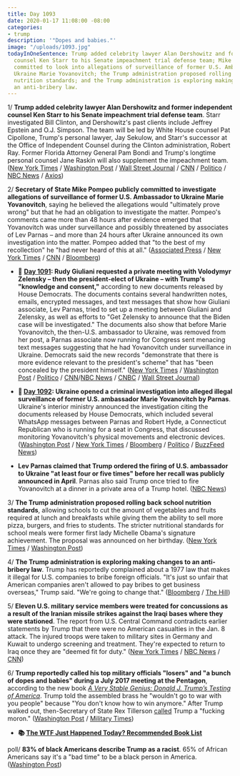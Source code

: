 ```yaml
---
title: Day 1093
date: 2020-01-17 11:08:00 -08:00
categories:
- trump
description: '"Dopes and babies."'
image: "/uploads/1093.jpg"
todayInOneSentence: Trump added celebrity lawyer Alan Dershowitz and former independent
  counsel Ken Starr to his Senate impeachment trial defense team; Mike Pompeo publicly
  committed to look into allegations of surveillance of former U.S. Ambassador to
  Ukraine Marie Yovanovitch; the Trump administration proposed rolling back school
  nutrition standards; and the Trump administration is exploring making changes to
  an anti-bribery law.
---
```


1/ **Trump added celebrity lawyer Alan Dershowitz and former independent counsel Ken Starr to his Senate impeachment trial defense team**. Starr investigated Bill Clinton, and Dershowitz's past clients include Jeffrey Epstein and O.J. Simpson. The team will be led by White House counsel Pat Cipollone, Trump's personal lawyer, Jay Sekulow, and Starr's successor at the Office of Independent Counsel during the Clinton administration, Robert Ray. Former Florida Attorney General Pam Bondi and Trump's longtime personal counsel Jane Raskin will also supplement the impeachment team. ([New York Times](https://www.nytimes.com/2020/01/17/us/politics/trump-impeachment-lawyers-starr-dershowitz.html) / [Washington Post](https://www.washingtonpost.com/politics/impeachment-trial-live-updates/2020/01/17/df59d410-3917-11ea-bb7b-265f4554af6d_story.html) / [Wall Street Journal](https://www.wsj.com/articles/trump-impeachment-team-for-trial-to-include-ken-starr-alan-dershowitz-11579273273) / [CNN](https://www.cnn.com/2020/01/17/politics/donald-trump-impeachment-legal-team-alan-dershowitz-ken-starr/) / [Politico](https://www.politico.com/news/2020/01/17/trump-impeachment-team-kenneth-starr-alan-dershowitz-100429) / [NBC News](https://www.nbcnews.com/politics/trump-impeachment-inquiry/trump-impeachment-defense-team-expected-include-ken-starr-alan-dershowitz-n1117746) / [Axios](https://www.axios.com/donald-trump-impeachment-legal-team-8132aac5-544e-433c-83c5-e9262286e612.html))

2/ **Secretary of State Mike Pompeo publicly committed to investigate allegations of surveillance of former U.S. Ambassador to Ukraine Marie Yovanovitch**, saying he believed the allegations would "ultimately prove wrong" but that he had an obligation to investigate the matter. Pompeo's comments came more than 48 hours after evidence emerged that Yovanovitch was under surveillance and possibly threatened by associates of Lev Parnas – and more than 24 hours after Ukraine announced its own investigation into the matter. Pompeo added that "to the best of my recollection" he "had never heard of this at all." ([Associated Press](https://apnews.com/c46e171bf48e11c4b251458fed9007f6) / [New York Times](https://www.nytimes.com/2020/01/17/us/politics/pompeo-ukraine-surveillance.html) / [CNN](https://www.cnn.com/2020/01/17/politics/pompeo-yovanovitch-surveillance/index.html) / [Bloomberg](https://www.bloomberg.com/news/articles/2020-01-17/weekend-briefs-promise-window-into-trial-impeachment-update))

* 📌 **[Day 1091](https://whatthefuckjusthappenedtoday.com/2020/01/15/day-1091/#2-rudy-giuliani-requested-a-private): Rudy Giuliani requested a private meeting with Volodymyr Zelensky – then the president-elect of Ukraine – with Trump's "knowledge and consent,"** according to new documents released by House Democrats. The documents contains several handwritten notes, emails, encrypted messages, and text messages that show how Giuliani associate, Lev Parnas, tried to set up a meeting between Giuliani and Zelensky, as well as efforts to "Get Zelensky to announce that the Biden case will be investigated." The documents also show that before Marie Yovanovitch, the then-U.S. ambassador to Ukraine, was removed from her post, a Parnas associate now running for Congress sent menacing text messages suggesting that he had Yovanovitch under surveillance in Ukraine. Democrats said the new records "demonstrate that there is more evidence relevant to the president's scheme" that has "been concealed by the president himself." ([New York Times](https://www.nytimes.com/2020/01/14/us/politics/trump-impeachment-articles.html) / [Washington Post](https://www.washingtonpost.com/politics/ukraine-prosecutor-offered-information-related-to-biden-in-exchange-for-ambassadors-ouster-newly-released-materials-show/2020/01/14/cc45d19e-371e-11ea-9541-9107303481a4_story.html) / [Politico](https://www.politico.com/news/2020/01/14/house-dems-release-new-impeachment-evidence-related-to-indicted-giuliani-associate-098854) / [CNN](https://www.cnn.com/2020/01/14/politics/lev-parnas-documents-house-investigators/index.html)/[NBC News](https://www.nbcnews.com/politics/trump-impeachment-inquiry/giuliani-sought-private-meeting-ukrainian-president-documents-show-n1115691) / [CNBC](https://www.cnbc.com/2020/01/14/trump-impeachment-evidence-giuliani-requested-meeting-with-ukraine-president.html) / [Wall Street Journal](https://www.wsj.com/articles/new-documents-from-giuliani-associate-parnas-submitted-for-impeachment-trial-11579048547))

* **📌 [Day 1092](https://whatthefuckjusthappenedtoday.com/2020/01/16/day-1092/#ukraine-opened-a-criminal-investigat): Ukraine opened a criminal investigation into alleged illegal surveillance of former U.S. ambassador Marie Yovanovitch by Parnas**. Ukraine's interior ministry announced the investigation citing the documents released by House Democrats, which included several WhatsApp messages between Parnas and Robert Hyde, a Connecticut Republican who is running for a seat in Congress, that discussed monitoring Yovanovitch's physical movements and electronic devices. ([Washington Post](https://www.washingtonpost.com/world/europe/ukraine-opens-probe-into-possible-surveillance-of-us-ambassador-yovanovitch/2020/01/16/a5ae3e82-3862-11ea-a1ff-c48c1d59a4a1_story.html) / [New York Times](https://www.nytimes.com/2020/01/16/world/europe/ukraine-yovanovitch-investigation.html) / [Bloomberg](https://www.bloomberg.com/news/articles/2020-01-16/ukraine-probes-alleged-yovanovitch-surveillance-and-burisma-hack) / [Politico](https://www.politico.eu/article/ukraine-probes-possible-surveillance-of-us-ambassador/) / [BuzzFeed News](https://www.buzzfeednews.com/article/christopherm51/ukraine-impeachment-lev-parnas-marie-yovanovitch))

* **Lev Parnas claimed that Trump ordered the firing of U.S. ambassador to Ukraine "at least four or five times" before her recall was publicly announced in April**. Parnas also said Trump once tried to fire Yovanovitch at a dinner in a private area of a Trump hotel. ([NBC News](https://www.nbcnews.com/politics/politics-news/indicted-giuliani-associate-parnas-claims-trump-ordered-ukraine-ambassador-s-n1117541))

3/ **The Trump administration proposed rolling back school nutrition standards**, allowing schools to cut the amount of vegetables and fruits required at lunch and breakfasts while giving them the ability to sell more pizza, burgers, and fries to students. The stricter nutritional standards for school meals were former first lady Michelle Obama's signature achievement. The proposal was announced on her birthday. ([New York Times](https://www.nytimes.com/2020/01/17/us/politics/michelle-obama-school-nutrition-trump.html) / [Washington Post](https://www.washingtonpost.com/business/2020/01/17/usda-proposes-changing-school-menus-allow-more-fries-pizza-fewer-vegetables-fruits-reversing-michelle-obama-effort/))

4/ **The Trump administration is exploring making changes to an anti-bribery law**. Trump has reportedly complained about a 1977 law that makes it illegal for U.S. companies to bribe foreign officials. "It's just so unfair that American companies aren't allowed to pay bribes to get business overseas," Trump said. "We're going to change that." ([Bloomberg](https://www.bloomberg.com/news/articles/2020-01-17/white-house-considers-changes-to-law-banning-overseas-bribes) / [The Hill](https://thehill.com/homenews/administration/478846-kudlow-says-trump-looking-at-reforming-law-on-bribing-foreign))

5/ **Eleven U.S. military service members were treated for concussions as a result of the Iranian missile strikes against the Iraqi bases where they were stationed**. The report from U.S. Central Command contradicts earlier statements by Trump that there were no American casualties in the Jan. 8 attack. The injured troops were taken to military sites in Germany and Kuwait to undergo screening and treatment. They're expected to return to Iraq once they are "deemed fit for duty." ([New York Times](https://www.nytimes.com/2020/01/17/world/middleeast/iran-strike-americans.html) / [NBC News](https://www.nbcnews.com/news/us-news/u-s-service-members-treated-concussions-after-iranian-missile-strikes-n1117556) / [CNN](https://www.cnn.com/2020/01/16/politics/service-members-injured-iran-strike/index.html))

6/ **Trump reportedly called his top military officials "losers" and "a bunch of dopes and babies" during a July 2017 meeting at the Pentagon**, according to the new book *[A Very Stable Genius: Donald J. Trump’s Testing of America](https://www.amazon.com/Very-Stable-Genius-Testing-America/dp/1984877496/ref=as_li_ss_tl?keywords=a\+very\+stable\+genius&qid=1578582466&sr=8-1&linkCode=ll1&tag=wtfjht-20&linkId=3526c702b2f572dec99c5e4dac209f6f&language=en_US)*. Trump told the assembled brass he "wouldn't go to war with you people" because "You don't know how to win anymore." After Trump walked out, then-Secretary of State Rex Tillerson [called](https://whatthefuckjusthappenedtoday.com/2017/10/04/day-258/#1-rex-tillerson-reportedly-called-tr) Trump a "fucking moron." ([Washington Post](https://www.washingtonpost.com/politics/youre-a-bunch-of-dopes-and-babies-inside-trumps-stunning-tirade-against-generals/2020/01/16/d6dbb8a6-387e-11ea-bb7b-265f4554af6d_story.html) / [Military Times](https://www.militarytimes.com/news/pentagon-congress/2020/01/17/trump-blasted-top-military-generals-as-a-bunch-of-dopes-and-babies-according-to-new-book/))

* **📚 [The WTF Just Happened Today? Recommended Book List](https://www.amazon.com/shop/matt_kiser?listId=MX8CHE4TE8JY)**

poll/ **83% of black Americans describe Trump as a racist**. 65% of African Americans say it's a "bad time" to be a black person in America. ([Washington Post](https://www.washingtonpost.com/politics/black-americans-deeply-pessimistic-about-country-under-president-who-more-than-8-in-10-describe-as-a-racist-post-ipsos-poll-finds/2020/01/16/134b705c-37de-11ea-bb7b-265f4554af6d_story.html))